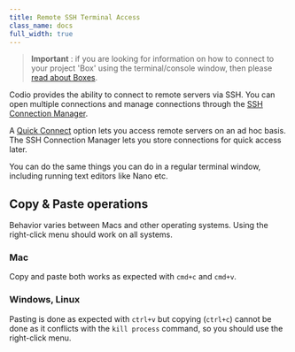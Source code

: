 ```yaml
---
title: Remote SSH Terminal Access
class_name: docs
full_width: true
---
```


> **Important** : if you are looking for information on how to connect to your project 'Box' using the terminal/console window, then please [read about Boxes](/docs/ide/boxes).

Codio provides the ability to connect to remote servers via SSH. You can open multiple connections and manage connections through the [SSH Connection Manager](/docs/ide/tools/ssh/ssh-manager).

A [Quick Connect](/docs/ide/tools/ssh/quick-connect) option lets you access remote servers on an ad hoc basis. The SSH Connection Manager lets you store connections for quick access later.


You can do the same things you can do in a regular terminal window, including running text editors like Nano etc.

## Copy & Paste operations
Behavior varies between Macs and other operating systems. Using the right-click menu should work on all systems.

### Mac
Copy and paste both works as expected with `cmd+c` and `cmd+v`.

### Windows, Linux
Pasting is done as expected with `ctrl+v` but copying (`ctrl+c`) cannot be done as it conflicts with the `kill process` command, so you should use the right-click menu.
